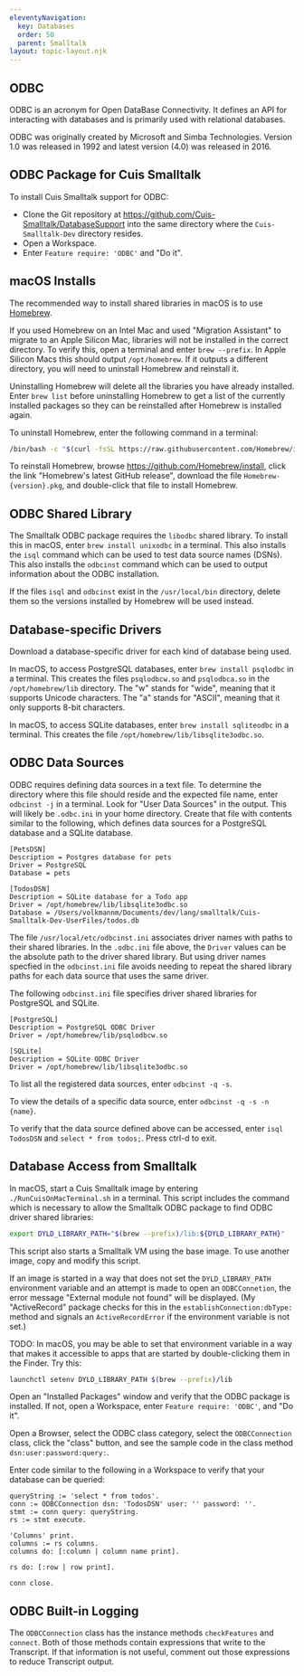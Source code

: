 ```yaml
---
eleventyNavigation:
  key: Databases
  order: 50
  parent: Smalltalk
layout: topic-layout.njk
---
```


## ODBC

ODBC is an acronym for Open DataBase Connectivity.
It defines an API for interacting with databases
and is primarily used with relational databases.

ODBC was originally created by Microsoft and Simba Technologies.
Version 1.0 was released in 1992 and
latest version (4.0) was released in 2016.

## ODBC Package for Cuis Smalltalk

To install Cuis Smalltalk support for ODBC:

- Clone the Git repository at https://github.com/Cuis-Smalltalk/DatabaseSupport
  into the same directory where the `Cuis-Smalltalk-Dev` directory resides.
- Open a Workspace.
- Enter `Feature require: 'ODBC'` and "Do it".

## macOS Installs

The recommended way to install shared libraries in macOS is to
use <a href="https://brew.sh" target="_blank">Homebrew</a>.

If you used Homebrew on an Intel Mac and
used "Migration Assistant" to migrate to an Apple Silicon Mac,
libraries will not be installed in the correct directory.
To verify this, open a terminal and enter `brew --prefix`.
In Apple Silicon Macs this should output `/opt/homebrew`.
If it outputs a different directory, you will need to
uninstall Homebrew and reinstall it.

Uninstalling Homebrew will delete all the libraries you have already installed.
Enter `brew list` before uninstalling Homebrew
to get a list of the currently installed packages
so they can be reinstalled after Homebrew is installed again.

To uninstall Homebrew, enter the following command in a terminal:

```bash
/bin/bash -c "$(curl -fsSL https://raw.githubusercontent.com/Homebrew/install/HEAD/uninstall.sh)"
```

To reinstall Homebrew, browse https://github.com/Homebrew/install,
click the link "Homebrew's latest GitHub release",
download the file `Homebrew-{version}.pkg`,
and double-click that file to install Homebrew.

## ODBC Shared Library

The Smalltalk ODBC package requires the `libodbc` shared library.
To install this in macOS, enter `brew install unixodbc` in a terminal.
This also installs the `isql` command
which can be used to test data source names (DSNs).
This also installs the `odbcinst` command
which can be used to output information about the ODBC installation.

If the files `isql` and `odbcinst` exist in the `/usr/local/bin` directory,
delete them so the versions installed by Homebrew will be used instead.

## Database-specific Drivers

Download a database-specific driver for each kind of database being used.

In macOS, to access PostgreSQL databases,
enter `brew install psqlodbc` in a terminal.
This creates the files `psqlodbcw.so` and `psqlodbca.so`
in the `/opt/homebrew/lib` directory.
The "w" stands for "wide", meaning that it supports Unicode characters.
The "a" stands for "ASCII", meaning that it only supports 8-bit characters.

In macOS, to access SQLite databases,
enter `brew install sqliteodbc` in a terminal.
This creates the file `/opt/homebrew/lib/libsqlite3odbc.so`.

## ODBC Data Sources

ODBC requires defining data sources in a text file.
To determine the directory where this file should reside
and the expected file name, enter `odbcinst -j` in a terminal.
Look for "User Data Sources" in the output.
This will likely be `.odbc.ini` in your home directory.
Create that file with contents similar to the following,
which defines data sources for a PostgreSQL database and a SQLite database.

```text
[PetsDSN]
Description = Postgres database for pets
Driver = PostgreSQL
Database = pets

[TodosDSN]
Description = SQLite database for a Todo app
Driver = /opt/homebrew/lib/libsqlite3odbc.so
Database = /Users/volkmannm/Documents/dev/lang/smalltalk/Cuis-Smalltalk-Dev-UserFiles/todos.db
```

The file `/usr/local/etc/odbcinst.ini` associates driver names
with paths to their shared libraries.
In the `.odbc.ini` file above, the `Driver` values
can be the absolute path to the driver shared library.
But using driver names specfied in the `odbcinst.ini` file
avoids needing to repeat the shared library paths
for each data source that uses the same driver.

The following `odbcinst.ini` file specifies driver shared libraries
for PostgreSQL and SQLite.

```text
[PostgreSQL]
Description = PostgreSQL ODBC Driver
Driver = /opt/homebrew/lib/psqlodbcw.so

[SQLite]
Description = SQLite ODBC Driver
Driver = /opt/homebrew/lib/libsqlite3odbc.so
```

To list all the registered data sources, enter `odbcinst -q -s`.

To view the details of a specific data source,
enter `odbcinst -q -s -n {name}`.

To verify that the data source defined above can be accessed,
enter `isql TodosDSN` and `select * from todos;`.
Press ctrl-d to exit.

## Database Access from Smalltalk

In macOS, start a Cuis Smalltalk image by entering
`./RunCuisOnMacTerminal.sh` in a terminal.
This script includes the command which is necessary to allow
the Smalltalk ODBC package to find ODBC driver shared libraries:

```bash
export DYLD_LIBRARY_PATH="$(brew --prefix)/lib:${DYLD_LIBRARY_PATH}"
```

This script also starts a Smalltalk VM using the base image.
To use another image, copy and modify this script.

If an image is started in a way that does not
set the `DYLD_LIBRARY_PATH` environment variable
and an attempt is made to open an `ODBCConnetion`,
the error message "External module not found" will be displayed.
(My "ActiveRecord" package checks for this
in the `establishConnection:dbType:` method and
signals an `ActiveRecordError` if the environment variable is not set.)

TODO: In macOS, you may be able to set that environment variable
in a way that makes it accessible to apps that are started
by double-clicking them in the Finder. Try this:

```bash
launchctl setenv DYLD_LIBRARY_PATH $(brew --prefix)/lib
```

Open an "Installed Packages" window and
verify that the ODBC package is installed.
If not, open a Workspace, enter `Feature require: 'ODBC'`, and "Do it".

Open a Browser, select the ODBC class category,
select the `ODBCConnection` class, click the "class" button,
and see the sample code in the class method `dsn:user:password:query:`.

Enter code similar to the following in a Workspace
to verify that your database can be queried:

```smalltalk
queryString := 'select * from todos'.
conn := ODBCConnection dsn: 'TodosDSN' user: '' password: ''.
stmt := conn query: queryString.
rs := stmt execute.

'Columns' print.
columns := rs columns.
columns do: [:column | column name print].

rs do: [:row | row print].

conn close.
```

## ODBC Built-in Logging

The `ODBCConnection` class has the instance methods `checkFeatures` and `connect`.
Both of those methods contain expressions that write to the Transcript.
If that information is not useful,
comment out those expressions to reduce Transcript output.
